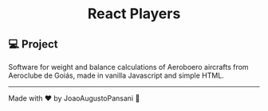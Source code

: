 <h1 align="center">
    React Players
</h1>


## 💻 Project

Software for weight and balance calculations of Aeroboero aircrafts from Aeroclube de Goiás, made in vanilla Javascript and simple HTML.



---

Made with ♥ by JoaoAugustoPansani :wave: 
